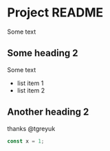 # Project README

Some text

## Some heading 2

Some text

- list item 1
- list item 2

## Another heading 2

thanks @tgreyuk

```ts
const x = 1;
```

